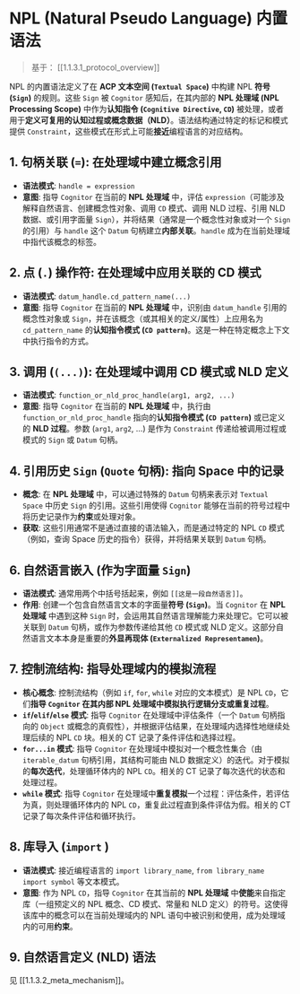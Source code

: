 # NPL (Natural Pseudo Language) 内置语法

> 基于： [[1.1.3.1_protocol_overview]]

NPL 的内置语法定义了在 **ACP 文本空间 (`Textual Space`)** 中构建 NPL **符号 (`Sign`)** 的规则。这些 `Sign` 被 `Cognitor` 感知后，在其内部的 **NPL 处理域 (NPL Processing Scope)** 中作为**认知指令 (`Cognitive Directive`, `CD`)** 被处理，或者用于**定义可复用的认知过程或概念数据（NLD）**。语法结构通过特定的标记和模式提供 `Constraint`，这些模式在形式上可能**接近**编程语言的对应结构。

## 1. 句柄关联 (`=`): 在处理域中建立概念引用

- **语法模式**: `handle = expression`
- **意图**: 指导 `Cognitor` 在当前的 **NPL 处理域** 中，评估 `expression`（可能涉及解释自然语言、创建概念性对象、调用 `CD` 模式、调用 NLD 过程、引用 NLD 数据、或引用字面量 `Sign`），并将结果（通常是一个概念性对象或对一个 `Sign` 的引用）与 `handle` 这个 `Datum` 句柄建立**内部关联**。`handle` 成为在当前处理域中指代该概念的标签。

## 2. 点 (`.`) 操作符: 在处理域中应用关联的 CD 模式

- **语法模式**: `datum_handle.cd_pattern_name(...)`
- **意图**: 指导 `Cognitor` 在当前的 **NPL 处理域** 中，识别由 `datum_handle` 引用的概念性对象或 `Sign`，并在该概念（或其相关的定义/属性）上应用名为 `cd_pattern_name` 的**认知指令模式 (`CD pattern`)**。这是一种在特定概念上下文中执行指令的方式。

## 3. 调用 (`(...)`): 在处理域中调用 CD 模式或 NLD 定义

- **语法模式**: `function_or_nld_proc_handle(arg1, arg2, ...)`
- **意图**: 指导 `Cognitor` 在当前的 **NPL 处理域** 中，执行由 `function_or_nld_proc_handle` 指向的**认知指令模式 (`CD pattern`)** 或已定义的 **NLD 过程**。参数 (`arg1`, `arg2`, ...) 是作为 `Constraint` 传递给被调用过程或模式的 `Sign` 或 `Datum` 句柄。

## 4. 引用历史 `Sign` (`Quote` 句柄): 指向 Space 中的记录

- **概念**: 在 **NPL 处理域** 中，可以通过特殊的 `Datum` 句柄来表示对 `Textual Space` 中历史 `Sign` 的引用。这些引用使得 `Cognitor` 能够在当前的符号过程中将历史记录作为**约束**或处理对象。
- **获取**: 这些引用通常不是通过直接的语法输入，而是通过特定的 NPL `CD` 模式（例如，查询 Space 历史的指令）获得，并将结果关联到 `Datum` 句柄。



## 6. 自然语言嵌入 (作为字面量 `Sign`)

- **语法模式**: 通常用两个中括号括起来，例如 `[[这是一段自然语言]]`。
- **作用**: 创建一个包含自然语言文本的字面量**符号 (`Sign`)**。当 `Cognitor` 在 **NPL 处理域** 中遇到这种 `Sign` 时，会运用其自然语言理解能力来处理它。它可以被关联到 `Datum` 句柄，或作为参数传递给其他 `CD` 模式或 NLD 定义。这部分自然语言文本本身是重要的**外显再现体 (`Externalized Representamen`)**。

## 7. 控制流结构: 指导处理域内的模拟流程

- **核心概念**: 控制流结构（例如 `if`, `for`, `while` 对应的文本模式）是 NPL `CD`，它们**指导 `Cognitor` 在其内部 NPL 处理域中模拟执行逻辑分支或重复过程**。
- **`if`/`elif`/`else` 模式**: 指导 `Cognitor` 在处理域中评估条件（一个 `Datum` 句柄指向的 `Object` 或概念的真假性），并根据评估结果，在处理域内选择性地继续处理后续的 NPL `CD` 块。相关的 CT 记录了条件评估和选择过程。
- **`for...in` 模式**: 指导 `Cognitor` 在处理域中模拟对一个概念性集合（由 `iterable_datum` 句柄引用，其结构可能由 NLD 数据定义）的迭代。对于模拟的**每次迭代**，处理循环体内的 NPL `CD`。相关的 CT 记录了每次迭代的状态和处理过程。
- **`while` 模式**: 指导 `Cognitor` 在处理域中**重复模拟**一个过程：评估条件，若评估为真，则处理循环体内的 NPL `CD`，重复此过程直到条件评估为假。相关的 CT 记录了每次条件评估和循环执行。

## 8. 库导入 (`import` )

- **语法模式**: 接近编程语言的 `import library_name`, `from library_name import symbol` 等文本模式。
- **意图**: 作为 NPL `CD`，指导 `Cognitor` 在其当前的 **NPL 处理域** 中**使能**来自指定库（一组预定义的 NPL 概念、CD 模式、常量和 NLD 定义）的符号。这使得该库中的概念可以在当前处理域内的 NPL 语句中被识别和使用，成为处理域内的可用**约束**。

## 9. 自然语言定义 (NLD) 语法

见 [[1.1.3.2_meta_mechanism]]。